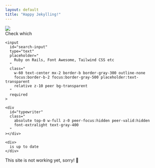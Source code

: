 ```yaml
---
layout: default
title: "Happy Jekylling!"
---
```


<div class="py-20 text-center">
  <img
    class="block w-80 mx-auto my-20"
    src="{{ site.baseurl }}/assets/img/logo.svg"
  >

  <div class="relative text-2xl flex justify-center">
    <div>
      Check which
    </div>

    <input
      id="search-input"
      type="text"
      placeholder="
        Ruby on Rails, Font Awesome, Tailwind CSS etc
      "
      class="
        w-60 text-center mx-2 border-b border-gray-300 outline-none
        focus:border-b-2 focus:border-gray-500 placeholder:text-transparent
        relative z-10 peer bg-transparent
      "
      required
    >

    <div
      id="typewriter"
      class="
        absolute top-0 w-full z-0 peer-focus:hidden peer-valid:hidden
        font-extralight text-gray-400
      "
    ></div>

    <div>
      is up to date
    </div>
  </div>
</div>

<div class="text-center">
  This site is not working yet, sorry! 😬
</div>

<script src="https://unpkg.com/typewriter-effect@latest/dist/core.js"></script>
<script>
  new Typewriter('#typewriter', {
    strings: ['Ruby on Rails', 'Font Awesome', 'Tailwind CSS'],
    loop: true,
    autoStart: true
  })
</script>
